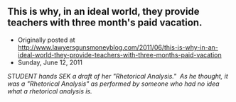 ## This is why, in an ideal world, they provide teachers with three month's paid vacation.

 * Originally posted at http://www.lawyersgunsmoneyblog.com/2011/06/this-is-why-in-an-ideal-world-they-provide-teachers-with-three-months-paid-vacation
 * Sunday, June 12, 2011

_STUDENT  hands SEK a draft of her "Rhetorical Analysis."  As he thought, it was a  "Rhetorical Analysis" as performed by someone who had no idea what a  rhetorical analysis is._